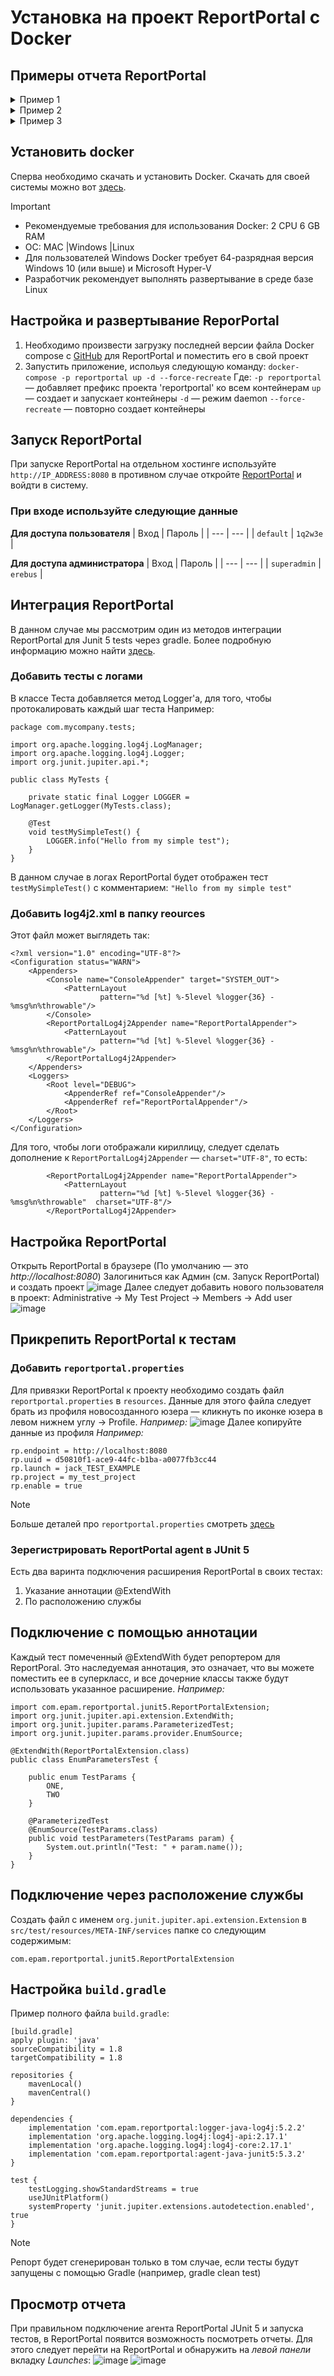 
# Установка на проект ReportPortal с Docker
## Примеры отчета ReportPortal

 <details>
 <summary> Пример 1 </summary>
<img src=https://github.com/GreeceNut/QaReport/assets/148546011/1109242e-1005-47f8-a516-ccd0aaa9c3ce>
</details>
 <details>
 <summary> Пример 2 </summary>
<img src=https://github.com/GreeceNut/QaReport/assets/148546011/5dc461ca-7aed-4cd8-8a0a-f09f0e463282)>
</details>
 <details>
 <summary> Пример 3 </summary>
<img src=https://github.com/GreeceNut/QaReport/assets/148546011/f642fc08-869a-41a2-a0fa-2280c9acb691)>

</details>


## Установить docker
Сперва необходимо скачать и установить Docker. Скачать для своей системы можно вот [здесь](https://docs.docker.com/get-docker/). 
> [!IMPORTANT]
> - Рекомендуемые требования для использования Docker: 2 CPU 6 GB RAM
> - ОС: MAC |Windows |Linux
> - Для пользователей Windows Docker требует 64-разрядная версия Windows 10 (или выше) и Microsoft Hyper-V
> - Разработчик рекомендует выполнять развертывание в среде базе Linux

## Настройка и развертывание ReporPortal
1. Необходимо произвести загрузку последней версии файла Docker compose с [GitHub](https://github.com/reportportal/reportportal/blob/master/docker-compose.yml) для ReportPortal и поместить его в свой проект
2. Запустить приложение, испольуя следующую команду: `docker-compose -p reportportal up -d --force-recreate`
Где:
`-p reportportal` — добавляет префикс проекта 'reportportal' ко всем контейнерам
`up`  — создает и запускает контейнеры
`-d` — режим daemon
`--force-recreate` — повторно создает контейнеры

## Запуск ReportPortal
При запуске ReportPortal на отдельном хостинге используйте `http://IP_ADDRESS:8080` в противном случае откройте [ReportPortal](http://localhost:8080/ui/) и войдти в систему.
### При входе используйте следующие данные
**Для доступа пользователя**
| Вход  | Пароль |
| --- | --- |
| `default`  | `1q2w3e` |

**Для доступа администратора**
| Вход  | Пароль  |
| --- | --- |
| `superadmin` | `erebus`  |

## Интеграция ReportPortal
В данном случае мы рассмотрим один из методов интеграции ReportPortal для Junit 5 tests через gradle. Более подробную информацию можно найти [здесь](https://github.com/reportportal/agent-java-junit5). 
### Добавить тесты с логами
В классе Теста добавляется метод Logger'a, для того, чтобы протокалировать каждый шаг теста
Например:
```
package com.mycompany.tests;

import org.apache.logging.log4j.LogManager;
import org.apache.logging.log4j.Logger;
import org.junit.jupiter.api.*;

public class MyTests {

    private static final Logger LOGGER = LogManager.getLogger(MyTests.class);

    @Test
    void testMySimpleTest() {
        LOGGER.info("Hello from my simple test");
    }
}
```
В данном случае в логах ReportPortal будет отображен тест `testMySimpleTest()`  с комментарием: `"Hello from my simple test"`

### Добавить log4j2.xml в папку reources
Этот файл может выглядеть так:
```
<?xml version="1.0" encoding="UTF-8"?>
<Configuration status="WARN">
    <Appenders>
        <Console name="ConsoleAppender" target="SYSTEM_OUT">
            <PatternLayout
                    pattern="%d [%t] %-5level %logger{36} - %msg%n%throwable"/>
        </Console>
        <ReportPortalLog4j2Appender name="ReportPortalAppender">
            <PatternLayout
                    pattern="%d [%t] %-5level %logger{36} - %msg%n%throwable"/>
        </ReportPortalLog4j2Appender>
    </Appenders>
    <Loggers>
        <Root level="DEBUG">
            <AppenderRef ref="ConsoleAppender"/>
            <AppenderRef ref="ReportPortalAppender"/>
        </Root>
    </Loggers>
</Configuration>
```
Для того, чтобы логи отображали кириллицу, следует сделать дополнение к `ReportPortalLog4j2Appender`  — `charset="UTF-8"`, то есть:
```
        <ReportPortalLog4j2Appender name="ReportPortalAppender">
            <PatternLayout
                    pattern="%d [%t] %-5level %logger{36} - %msg%n%throwable"  charset="UTF-8"/>
        </ReportPortalLog4j2Appender>
```
## Настройка ReportPortal

Открыть ReportPortal в браузере (По умолчанию — это _http://localhost:8080_)
Залогиниться как Админ (см. Запуск ReportPortal) и создать проект 
![image](https://github.com/GreeceNut/QaReport/assets/148546011/ba74ba6b-7895-42b0-8959-400adbb7bac3)
Далее следует добавить нового пользователя в проект:
Administrative -> My Test Project -> Members -> Add user
![image](https://github.com/GreeceNut/QaReport/assets/148546011/2560583f-cc6f-480b-9770-d8b9c84bbcba)

## Прикрепить ReportPortal к тестам
### Добавить `reportportal.properties` 
Для привязки ReportPortal к проекту необходимо создать файл `reportportal.properties` в `resources`. Данные для этого файла следует брать из профиля новосозданного юзера — кликнуть по иконке юзера в левом нижнем углу -> Profile. _Например:_
![image](https://github.com/GreeceNut/QaReport/assets/148546011/aacb41d5-b2dc-44de-a330-e6afc434990f)
Далее копируйте данные из профиля
_Например:_
```
rp.endpoint = http://localhost:8080
rp.uuid = d50810f1-ace9-44fc-b1ba-a0077fb3cc44
rp.launch = jack_TEST_EXAMPLE
rp.project = my_test_project
rp.enable = true
```
> [!NOTE]
> Больше деталей про `reportportal.properties` смотреть [здесь](https://github.com/reportportal/client-java)

### Зерегистрировать ReportPortal agent в JUnit 5

Есть два варинта подключения расширения ReportPortal в своих тестах:
1. Указание аннотации @ExtendWith
2. По расположению службы

## Подключение с помощью аннотации 

Каждый тест помеченный @ExtendWith будет репортером для ReportPoral. Это наследуемая аннотация, это означает, что вы можете поместить ее в суперкласс, и все дочерние классы также будут использовать указанное расширение.
_Например:_
```
import com.epam.reportportal.junit5.ReportPortalExtension;
import org.junit.jupiter.api.extension.ExtendWith;
import org.junit.jupiter.params.ParameterizedTest;
import org.junit.jupiter.params.provider.EnumSource;

@ExtendWith(ReportPortalExtension.class)
public class EnumParametersTest {

	public enum TestParams {
		ONE,
		TWO
	}

	@ParameterizedTest
	@EnumSource(TestParams.class)
	public void testParameters(TestParams param) {
		System.out.println("Test: " + param.name());
	}
}
```
## Подключение через расположение службы

Создать файл с именем `org.junit.jupiter.api.extension.Extension` в `src/test/resources/META-INF/services` папке со следующим содержимым:
```
com.epam.reportportal.junit5.ReportPortalExtension
```

## Настройка `build.gradle` 

Пример полного файла `build.gradle`:

```
[build.gradle]
apply plugin: 'java'
sourceCompatibility = 1.8
targetCompatibility = 1.8

repositories {
    mavenLocal()
    mavenCentral()
}

dependencies {
    implementation 'com.epam.reportportal:logger-java-log4j:5.2.2'
    implementation 'org.apache.logging.log4j:log4j-api:2.17.1'
    implementation 'org.apache.logging.log4j:log4j-core:2.17.1'
    implementation 'com.epam.reportportal:agent-java-junit5:5.3.2'
}

test {
    testLogging.showStandardStreams = true
    useJUnitPlatform()
    systemProperty 'junit.jupiter.extensions.autodetection.enabled', true
}
```
> [!NOTE]
> Репорт будет сгенерирован только в том случае, если тесты будут запущены с помощью Gradle (например, gradle clean test)


## Просмотр отчета

При правильном подключение агента ReportPortal JUnit 5 и запуска тестов, в ReportPortal появится возможность посмотреть отчеты. Для этого следует перейти на ReportPortal и обнаружить на _левой панели_ вкладку _Launches_:
![image](https://github.com/GreeceNut/QaReport/assets/148546011/15f37edd-0863-4ab5-8980-eb3fae5c6133)
![image](https://github.com/GreeceNut/QaReport/assets/148546011/ed3900a3-35d1-4a13-9dfa-778aff43ccc1)

